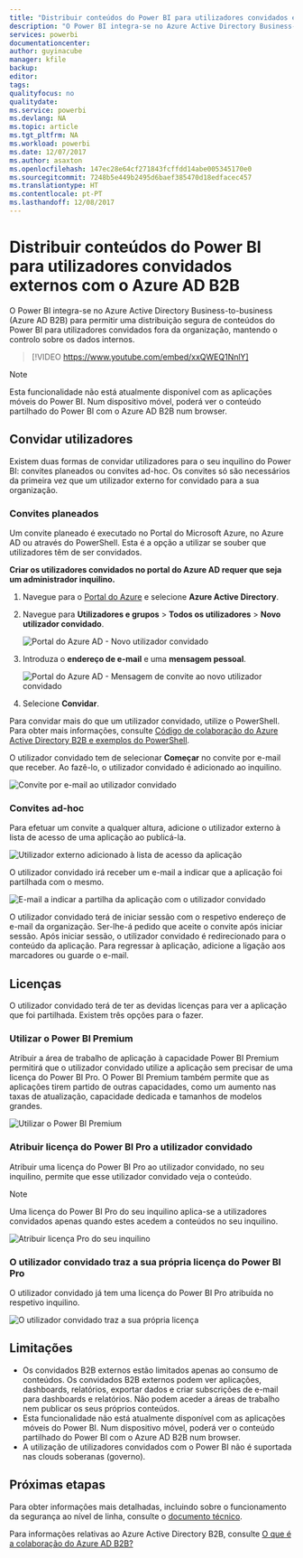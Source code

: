 ```yaml
---
title: "Distribuir conteúdos do Power BI para utilizadores convidados externos com o Azure AD B2B"
description: "O Power BI integra-se no Azure Active Directory Business-to-business (Azure AD B2B) para permitir uma distribuição segura de conteúdos do Power BI para utilizadores convidados fora da organização."
services: powerbi
documentationcenter: 
author: guyinacube
manager: kfile
backup: 
editor: 
tags: 
qualityfocus: no
qualitydate: 
ms.service: powerbi
ms.devlang: NA
ms.topic: article
ms.tgt_pltfrm: NA
ms.workload: powerbi
ms.date: 12/07/2017
ms.author: asaxton
ms.openlocfilehash: 147ec28e64cf271843fcffdd14abe005345170e0
ms.sourcegitcommit: 7248b5e449b2495d6baef385470d18edfacec457
ms.translationtype: HT
ms.contentlocale: pt-PT
ms.lasthandoff: 12/08/2017
---
```

# <a name="distribute-power-bi-content-to-external-guest-users-with-azure-ad-b2b"></a>Distribuir conteúdos do Power BI para utilizadores convidados externos com o Azure AD B2B

O Power BI integra-se no Azure Active Directory Business-to-business (Azure AD B2B) para permitir uma distribuição segura de conteúdos do Power BI para utilizadores convidados fora da organização, mantendo o controlo sobre os dados internos.

> [!VIDEO https://www.youtube.com/embed/xxQWEQ1NnlY]

> [!NOTE]
> Esta funcionalidade não está atualmente disponível com as aplicações móveis do Power BI. Num dispositivo móvel, poderá ver o conteúdo partilhado do Power BI com o Azure AD B2B num browser. 

## <a name="invite-guest-users"></a>Convidar utilizadores

Existem duas formas de convidar utilizadores para o seu inquilino do Power BI: convites planeados ou convites ad-hoc. Os convites só são necessários da primeira vez que um utilizador externo for convidado para a sua organização.

### <a name="planned-invites"></a>Convites planeados

Um convite planeado é executado no Portal do Microsoft Azure, no Azure AD ou através do PowerShell. Esta é a opção a utilizar se souber que utilizadores têm de ser convidados. 

**Criar os utilizadores convidados no portal do Azure AD requer que seja um administrador inquilino.**

1. Navegue para o [Portal do Azure](https://portal.azure.com) e selecione **Azure Active Directory**.

2. Navegue para **Utilizadores e grupos** > **Todos os utilizadores** > **Novo utilizador convidado**.

    ![Portal do Azure AD - Novo utilizador convidado](media/service-admin-azure-ad-b2b/azuread-portal-new-guest-user.png)

3. Introduza o **endereço de e-mail** e uma **mensagem pessoal**.

    ![Portal do Azure AD - Mensagem de convite ao novo utilizador convidado](media/service-admin-azure-ad-b2b/azuread-portal-invite-message.png)

4. Selecione **Convidar**.

Para convidar mais do que um utilizador convidado, utilize o PowerShell. Para obter mais informações, consulte [Código de colaboração do Azure Active Directory B2B e exemplos do PowerShell](https://docs.microsoft.com/azure/active-directory/active-directory-b2b-code-samples).

O utilizador convidado tem de selecionar **Começar** no convite por e-mail que receber. Ao fazê-lo, o utilizador convidado é adicionado ao inquilino.

![Convite por e-mail ao utilizador convidado](media/service-admin-azure-ad-b2b/guest-user-invite-email.png)

### <a name="ad-hoc-invites"></a>Convites ad-hoc

Para efetuar um convite a qualquer altura, adicione o utilizador externo à lista de acesso de uma aplicação ao publicá-la.

![Utilizador externo adicionado à lista de acesso da aplicação](media/service-admin-azure-ad-b2b/power-bi-app-access.png)

O utilizador convidado irá receber um e-mail a indicar que a aplicação foi partilhada com o mesmo.

![E-mail a indicar a partilha da aplicação com o utilizador convidado](media/service-admin-azure-ad-b2b/guest-user-invite-email2.png)

O utilizador convidado terá de iniciar sessão com o respetivo endereço de e-mail da organização. Ser-lhe-á pedido que aceite o convite após iniciar sessão. Após iniciar sessão, o utilizador convidado é redirecionado para o conteúdo da aplicação. Para regressar à aplicação, adicione a ligação aos marcadores ou guarde o e-mail.

## <a name="licensing"></a>Licenças

O utilizador convidado terá de ter as devidas licenças para ver a aplicação que foi partilhada. Existem três opções para o fazer.

### <a name="use-power-bi-premium"></a>Utilizar o Power BI Premium

Atribuir a área de trabalho de aplicação à capacidade Power BI Premium permitirá que o utilizador convidado utilize a aplicação sem precisar de uma licença do Power BI Pro. O Power BI Premium também permite que as aplicações tirem partido de outras capacidades, como um aumento nas taxas de atualização, capacidade dedicada e tamanhos de modelos grandes.

![Utilizar o Power BI Premium](media/service-admin-azure-ad-b2b/license-approach1.png)

### <a name="assign-power-bi-pro-license-to-guest-user"></a>Atribuir licença do Power BI Pro a utilizador convidado

Atribuir uma licença do Power BI Pro ao utilizador convidado, no seu inquilino, permite que esse utilizador convidado veja o conteúdo.

> [!NOTE]
> Uma licença do Power BI Pro do seu inquilino aplica-se a utilizadores convidados apenas quando estes acedem a conteúdos no seu inquilino.

![Atribuir licença Pro do seu inquilino](media/service-admin-azure-ad-b2b/license-approach2.png)

### <a name="guest-user-brings-their-own-power-bi-pro-license"></a>O utilizador convidado traz a sua própria licença do Power BI Pro

O utilizador convidado já tem uma licença do Power BI Pro atribuída no respetivo inquilino.

![O utilizador convidado traz a sua própria licença](media/service-admin-azure-ad-b2b/license-approach3.png)

## <a name="limitations"></a>Limitações

* Os convidados B2B externos estão limitados apenas ao consumo de conteúdos. Os convidados B2B externos podem ver aplicações, dashboards, relatórios, exportar dados e criar subscrições de e-mail para dashboards e relatórios. Não podem aceder a áreas de trabalho nem publicar os seus próprios conteúdos.
* Esta funcionalidade não está atualmente disponível com as aplicações móveis do Power BI. Num dispositivo móvel, poderá ver o conteúdo partilhado do Power BI com o Azure AD B2B num browser.
* A utilização de utilizadores convidados com o Power BI não é suportada nas clouds soberanas (governo).

## <a name="next-steps"></a>Próximas etapas

Para obter informações mais detalhadas, incluindo sobre o funcionamento da segurança ao nível de linha, consulte o [documento técnico](https://aka.ms/powerbi-b2b-whitepaper).

Para informações relativas ao Azure Active Directory B2B, consulte [O que é a colaboração do Azure AD B2B?](https://docs.microsoft.com/azure/active-directory/active-directory-b2b-what-is-azure-ad-b2b)